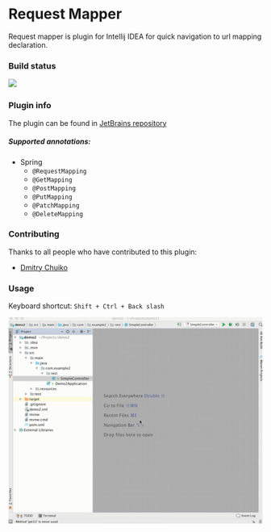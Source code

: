 # Request Mapper
Request mapper is plugin for Intellij IDEA for quick navigation to url mapping declaration.

### Build status
![](https://travis-ci.org/viartemev/requestmapper.svg?branch=master)

### Plugin info
The plugin can be found in [JetBrains repository](https://plugins.jetbrains.com/plugin/9567-request-mapper)</br>

##### Supported annotations:
+ Spring
    - ```@RequestMapping```
    - ```@GetMapping```
    - ```@PostMapping```
    - ```@PutMapping```
    - ```@PatchMapping```
    - ```@DeleteMapping```

### Contributing
Thanks to all people who have contributed to this plugin:
+ [Dmitry Chuiko](https://github.com/dchuiko)

### Usage
Keyboard shortcut: ```Shift + Ctrl + Back slash```

![](art/requestmapper.gif)